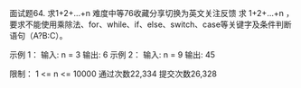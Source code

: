 面试题64. 求1+2+…+n
难度中等76收藏分享切换为英文关注反馈
求 1+2+...+n ，要求不能使用乘除法、for、while、if、else、switch、case等关键字及条件判断语句（A?B:C）。
 
示例 1：
输入: n = 3
输出: 6
示例 2：
输入: n = 9
输出: 45
 
限制：
1 <= n <= 10000
通过次数22,334
提交次数26,328